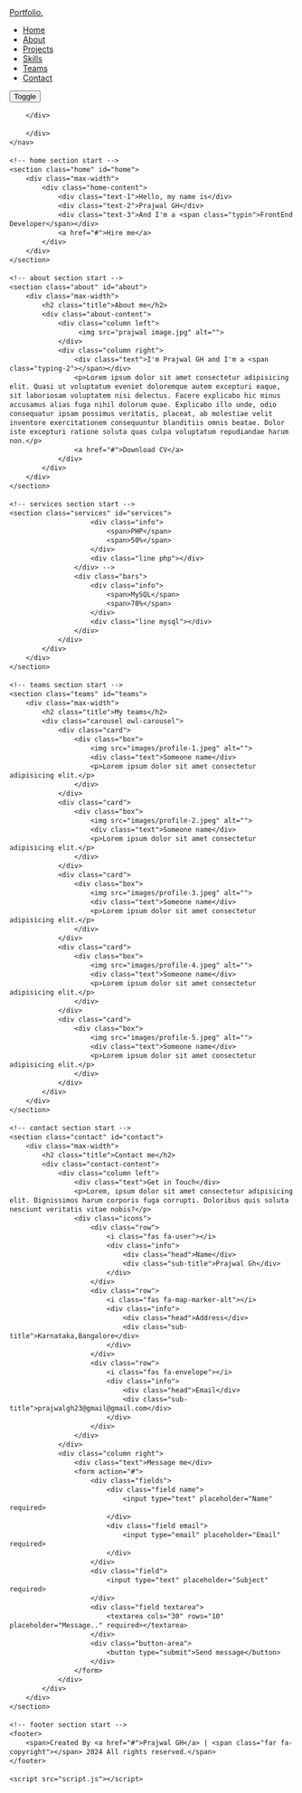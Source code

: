 <!DOCTYPE html>
<html lang="en">
<head>
    <meta charsect="UTF-8">
    <meta name="viewport" content="width=device-width, initial-scale=1.0">
    <title>Personal Portfolio Website</title>
     <link rel="stylesheet" href="style.css"> 
    <link rel="stylesheet" href="https://cdnjs.cloudflare.com/ajax/libs/font-awesome/5.15.3/css/all.min.css"/>
    <!-- <script src="https://code.jquery.com/jquery-3.5.1.min.js"></script>
    <script src="https://cdnjs.cloudflare.com/ajax/libs/typed.js/2.0.11/typed.min.js"></script>
    <script src="https://cdnjs.cloudflare.com/ajax/libs/waypoints/4.0.1/jquery.waypoints.min.js"></script>
    <script src="https://cdnjs.cloudflare.com/ajax/libs/OwlCarousel2/2.3.4/owl.carousel.min.js"></script> -->
    <link rel="stylesheet" href="https://cdnjs.cloudflare.com/ajax/libs/OwlCarousel2/2.3.4/assets/owl.carousel.min.css"/>
    <link rel="stylesheet" type='text/css' href="https://cdn.jsdelivr.net/gh/devicons/devicon@latest/devicon.min.css" />
    <link rel="stylesheet" type='text/css' href="https://cdn.jsdelivr.net/gh/devicons/devicon@latest/devicon.min.css" />
    <!-- <svg xmlns="http://www.w3.org/2000/svg" width="16" height="16" fill="currentColor" class="bi bi-moon-stars-fill" viewBox="0 0 16 16">
        <path d="M6 .278a.77.77 0 0 1 .08.858 7.2 7.2 0 0 0-.878 3.46c0 4.021 3.278 7.277 7.318 7.277q.792-.001 1.533-.16a.79.79 0 0 1 .81.316.73.73 0 0 1-.031.893A8.35 8.35 0 0 1 8.344 16C3.734 16 0 12.286 0 7.71 0 4.266 2.114 1.312 5.124.06A.75.75 0 0 1 6 .278"/>
        <path d="M10.794 3.148a.217.217 0 0 1 .412 0l.387 1.162c.173.518.579.924 1.097 1.097l1.162.387a.217.217 0 0 1 0 .412l-1.162.387a1.73 1.73 0 0 0-1.097 1.097l-.387 1.162a.217.217 0 0 1-.412 0l-.387-1.162A1.73 1.73 0 0 0 9.31 6.593l-1.162-.387a.217.217 0 0 1 0-.412l1.162-.387a1.73 1.73 0 0 0 1.097-1.097zM13.863.099a.145.145 0 0 1 .274 0l.258.774c.115.346.386.617.732.732l.774.258a.145.145 0 0 1 0 .274l-.774.258a1.16 1.16 0 0 0-.732.732l-.258.774a.145.145 0 0 1-.274 0l-.258-.774a1.16 1.16 0 0 0-.732-.732l-.774-.258a.145.145 0 0 1 0-.274l.774-.258c.346-.115.617-.386.732-.732z"/>
      </svg> -->
</head>
<body>
    <div class="scroll-up-btn">
        <i class="fas fa-angle-up"></i>
    </div>
    <nav class="navbar">
        <div class="max-width">
            <div class="logo"><a href="#">Portfo<span>lio.</span></a></div>
            <ul class="menu">
                <li><a href="#home" class="menu-btn">Home</a></li>
                 <li><a href="#about" class="menu-btn">About</a></li> 
                <li><a href="#services" class="menu-btn">Projects</a></li>
                <li><a href="#skills" class="menu-btn">Skills</a></li>
                <li><a href="#teams" class="menu-btn">Teams</a></li>
                <li><a href="#contact" class="menu-btn">Contact</a></li>
            </ul>
            <div class="col-3">
                <a href="#" id="toggleTheme"><button id="themeButton">Toggle</button></a>
            </div>
            
        </div>
        
        </div>
    </nav>

    <!-- home section start -->
    <section class="home" id="home">
        <div class="max-width">
            <div class="home-content">
                <div class="text-1">Hello, my name is</div>
                <div class="text-2">Prajwal GH</div>
                <div class="text-3">And I'm a <span class="typin">FrontEnd Developer</span></div>
                <a href="#">Hire me</a>
            </div>
        </div>
    </section>

    <!-- about section start -->
    <section class="about" id="about">
        <div class="max-width">
            <h2 class="title">About me</h2>
            <div class="about-content">
                <div class="column left">
                     <img src="prajwal image.jpg" alt="">
                </div>
                <div class="column right">
                    <div class="text">I'm Prajwal GH and I'm a <span class="typing-2"></span></div>
                    <p>Lorem ipsum dolor sit amet consectetur adipisicing elit. Quasi ut voluptatum eveniet doloremque autem excepturi eaque, sit laboriosam voluptatem nisi delectus. Facere explicabo hic minus accusamus alias fuga nihil dolorum quae. Explicabo illo unde, odio consequatur ipsam possimus veritatis, placeat, ab molestiae velit inventore exercitationem consequuntur blanditiis omnis beatae. Dolor iste excepturi ratione soluta quas culpa voluptatum repudiandae harum non.</p>
                    <a href="#">Download CV</a>
                </div>
            </div>
        </div>
    </section>

    <!-- services section start -->
    <section class="services" id="services">
                        <div class="info">
                            <span>PHP</span>
                            <span>50%</span>
                        </div>
                        <div class="line php"></div>
                    </div> -->
                    <div class="bars">
                        <div class="info">
                            <span>MySQL</span>
                            <span>70%</span>
                        </div>
                        <div class="line mysql"></div>
                    </div>
                </div>
            </div>
        </div>
    </section>

    <!-- teams section start -->
    <section class="teams" id="teams">
        <div class="max-width">
            <h2 class="title">My teams</h2>
            <div class="carousel owl-carousel">
                <div class="card">
                    <div class="box">
                        <img src="images/profile-1.jpeg" alt="">
                        <div class="text">Someone name</div>
                        <p>Lorem ipsum dolor sit amet consectetur adipisicing elit.</p>
                    </div>
                </div>
                <div class="card">
                    <div class="box">
                        <img src="images/profile-2.jpeg" alt="">
                        <div class="text">Someone name</div>
                        <p>Lorem ipsum dolor sit amet consectetur adipisicing elit.</p>
                    </div>
                </div>
                <div class="card">
                    <div class="box">
                        <img src="images/profile-3.jpeg" alt="">
                        <div class="text">Someone name</div>
                        <p>Lorem ipsum dolor sit amet consectetur adipisicing elit.</p>
                    </div>
                </div>
                <div class="card">
                    <div class="box">
                        <img src="images/profile-4.jpeg" alt="">
                        <div class="text">Someone name</div>
                        <p>Lorem ipsum dolor sit amet consectetur adipisicing elit.</p>
                    </div>
                </div>
                <div class="card">
                    <div class="box">
                        <img src="images/profile-5.jpeg" alt="">
                        <div class="text">Someone name</div>
                        <p>Lorem ipsum dolor sit amet consectetur adipisicing elit.</p>
                    </div>
                </div>
            </div>
        </div>
    </section> 

    <!-- contact section start -->
    <section class="contact" id="contact">
        <div class="max-width">
            <h2 class="title">Contact me</h2>
            <div class="contact-content">
                <div class="column left">
                    <div class="text">Get in Touch</div>
                    <p>Lorem, ipsum dolor sit amet consectetur adipisicing elit. Dignissimos harum corporis fuga corrupti. Doloribus quis soluta nesciunt veritatis vitae nobis?</p>
                    <div class="icons">
                        <div class="row">
                            <i class="fas fa-user"></i>
                            <div class="info">
                                <div class="head">Name</div>
                                <div class="sub-title">Prajwal Gh</div>
                            </div>
                        </div>
                        <div class="row">
                            <i class="fas fa-map-marker-alt"></i>
                            <div class="info">
                                <div class="head">Address</div>
                                <div class="sub-title">Karnataka,Bangalore</div>
                            </div>
                        </div>
                        <div class="row">
                            <i class="fas fa-envelope"></i>
                            <div class="info">
                                <div class="head">Email</div>
                                <div class="sub-title">prajwalgh23@gmail@gmail.com</div>
                            </div>
                        </div>
                    </div>
                </div>
                <div class="column right">
                    <div class="text">Message me</div>
                    <form action="#">
                        <div class="fields">
                            <div class="field name">
                                <input type="text" placeholder="Name" required>
                            </div>
                            <div class="field email">
                                <input type="email" placeholder="Email" required>
                            </div>
                        </div>
                        <div class="field">
                            <input type="text" placeholder="Subject" required>
                        </div>
                        <div class="field textarea">
                            <textarea cols="30" rows="10" placeholder="Message.." required></textarea>
                        </div>
                        <div class="button-area">
                            <button type="submit">Send message</button>
                        </div>
                    </form>
                </div>
            </div>
        </div>
    </section>

    <!-- footer section start -->
    <footer>
        <span>Created By <a href="#">Prajwal GH</a> | <span class="far fa-copyright"></span> 2024 All rights reserved.</span>
    </footer>

    <script src="script.js"></script>
</body>
</html>
